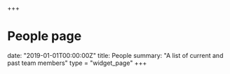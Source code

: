 +++
# People page
date: "2019-01-01T00:00:00Z"
title: People
summary: "A list of current and past team members"
type = "widget_page"
+++
